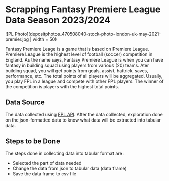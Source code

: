 # Scrapping Fantasy Premiere League Data Season 2023/2024 

![PL Photo](depositphotos_470508040-stock-photo-london-uk-may-2021-premier.jpg | width = 50)

Fantasy Premiere Leage is a game that is based on Premiere League. Premiere League is the highest level of football (soccer) competition in England. As the name says, Fantasy Premiere League is when you can have fantasy in building squad using players from various (20) teams. Ater building squad, you will get points from goals, assist, hattrick, saves, performance, etc. The total points of all players will be aggregated. Usually, you play FPL in a league and compete with other FPL players. The winner of the competition is players with the highest total points. 

## Data Source 

The data collected using [FPL API](https://www.game-change.co.uk/2023/02/10/a-complete-guide-to-the-fantasy-premier-league-fpl-api/). After the data collected, exploration done on the json-formatted data to know what data will be extracted into tabular data.

## Steps to be Done

The steps done in collecting data into tabular format are : 

* Selected the part of data needed
* Change the data from json to tabular data (data frame)
* Save the data frame to csv file

